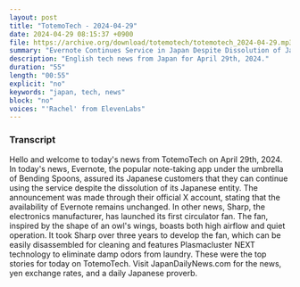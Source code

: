 ```yaml
---
layout: post
title: "TotemoTech - 2024-04-29"
date: 2024-04-29 08:15:37 +0900
file: https://archive.org/download/totemotech/totemotech_2024-04-29.mp3
summary: "Evernote Continues Service in Japan Despite Dissolution of Japanese Entity, Sharp Releases New Silent Circulator Fan, & more…"
description: "English tech news from Japan for April 29th, 2024."
duration: "55"
length: "00:55"
explicit: "no"
keywords: "japan, tech, news"
block: "no"
voices: "'Rachel' from ElevenLabs"
---
```


### Transcript

Hello and welcome to today's news from TotemoTech on April 29th, 2024. In today's news, Evernote, the popular note-taking app under the umbrella of Bending Spoons, assured its Japanese customers that they can continue using the service despite the dissolution of its Japanese entity. The announcement was made through their official X account, stating that the availability of Evernote remains unchanged. In other news, Sharp, the electronics manufacturer, has launched its first circulator fan. The fan, inspired by the shape of an owl's wings, boasts both high airflow and quiet operation. It took Sharp over three years to develop the fan, which can be easily disassembled for cleaning and features Plasmacluster NEXT technology to eliminate damp odors from laundry. These were the top stories for today on TotemoTech.   Visit JapanDailyNews.com for the news, yen exchange rates, and a daily Japanese proverb.

